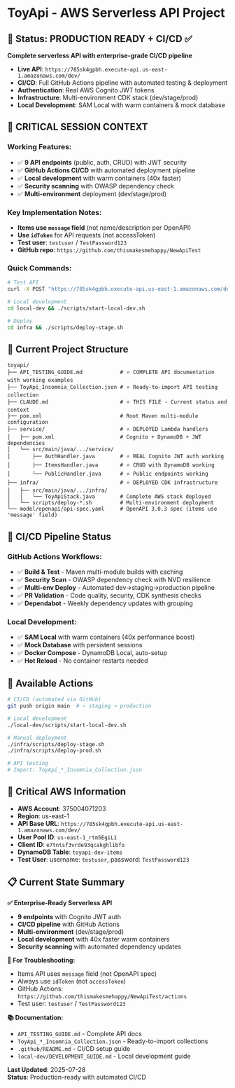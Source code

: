 # ToyApi - AWS Serverless API Project

## 🎯 Status: PRODUCTION READY + CI/CD ✅

**Complete serverless API with enterprise-grade CI/CD pipeline**

- **Live API**: `https://785sk4gpbh.execute-api.us-east-1.amazonaws.com/dev/`
- **CI/CD**: Full GitHub Actions pipeline with automated testing & deployment
- **Authentication**: Real AWS Cognito JWT tokens
- **Infrastructure**: Multi-environment CDK stack (dev/stage/prod)
- **Local Development**: SAM Local with warm containers & mock database

## 🔧 CRITICAL SESSION CONTEXT

### Working Features:
- ✅ **9 API endpoints** (public, auth, CRUD) with JWT security
- ✅ **GitHub Actions CI/CD** with automated deployment pipeline
- ✅ **Local development** with warm containers (40x faster)
- ✅ **Security scanning** with OWASP dependency check
- ✅ **Multi-environment** deployment (dev/stage/prod)

### Key Implementation Notes:
- **Items use `message` field** (not name/description per OpenAPI)
- **Use `idToken`** for API requests (not accessToken)
- **Test user**: `testuser` / `TestPassword123`
- **GitHub repo**: `https://github.com/thismakesmehappy/NewApiTest`

### Quick Commands:
```bash
# Test API
curl -X POST "https://785sk4gpbh.execute-api.us-east-1.amazonaws.com/dev/auth/login" -d '{"username":"testuser","password":"TestPassword123"}'

# Local development
cd local-dev && ./scripts/start-local-dev.sh

# Deploy
cd infra && ./scripts/deploy-stage.sh
```

## 📁 Current Project Structure

```
toyapi/
├── API_TESTING_GUIDE.md            # ⭐ COMPLETE API documentation with working examples
├── ToyApi_Insomnia_Collection.json # ⭐ Ready-to-import API testing collection
├── CLAUDE.md                       # ⭐ THIS FILE - Current status and context
├── pom.xml                         # Root Maven multi-module configuration
├── service/                        # ⭐ DEPLOYED Lambda handlers
│   ├── pom.xml                     # Cognito + DynamoDB + JWT dependencies
│   └── src/main/java/.../service/
│       ├── AuthHandler.java        # ⭐ REAL Cognito JWT auth working
│       ├── ItemsHandler.java       # ⭐ CRUD with DynamoDB working
│       └── PublicHandler.java      # ⭐ Public endpoints working
├── infra/                          # ⭐ DEPLOYED CDK infrastructure
│   ├── src/main/java/.../infra/
│   │   └── ToyApiStack.java        # Complete AWS stack deployed
│   └── scripts/deploy-*.sh         # Multi-environment deployment
└── model/openapi/api-spec.yaml     # OpenAPI 3.0.3 spec (items use 'message' field)
```

## 🚀 CI/CD Pipeline Status

### GitHub Actions Workflows:
- ✅ **Build & Test** - Maven multi-module builds with caching
- ✅ **Security Scan** - OWASP dependency check with NVD resilience
- ✅ **Multi-env Deploy** - Automated dev→staging→production pipeline
- ✅ **PR Validation** - Code quality, security, CDK synthesis checks
- ✅ **Dependabot** - Weekly dependency updates with grouping

### Local Development:
- ✅ **SAM Local** with warm containers (40x performance boost)
- ✅ **Mock Database** with persistent sessions
- ✅ **Docker Compose** - DynamoDB Local, auto-setup
- ✅ **Hot Reload** - No container restarts needed

## 🎯 Available Actions

```bash
# CI/CD (automated via GitHub)
git push origin main  # → staging → production

# Local development  
./local-dev/scripts/start-local-dev.sh

# Manual deployment
./infra/scripts/deploy-stage.sh
./infra/scripts/deploy-prod.sh

# API testing
# Import: ToyApi_*_Insomnia_Collection.json
```

## 🔑 Critical AWS Information

- **AWS Account**: 375004071203  
- **Region**: us-east-1
- **API Base URL**: `https://785sk4gpbh.execute-api.us-east-1.amazonaws.com/dev/`
- **User Pool ID**: `us-east-1_rtm5EgiL1`
- **Client ID**: `e7tntsf3vrde93qcakghlibfo`  
- **DynamoDB Table**: `toyapi-dev-items`
- **Test User**: username: `testuser`, password: `TestPassword123`

## 📋 Current State Summary

**✅ Enterprise-Ready Serverless API**
- **9 endpoints** with Cognito JWT auth
- **CI/CD pipeline** with GitHub Actions  
- **Multi-environment** (dev/stage/prod)
- **Local development** with 40x faster warm containers
- **Security scanning** with automated dependency updates

**🔧 For Troubleshooting:**
- Items API uses `message` field (not OpenAPI spec)
- Always use `idToken` (not `accessToken`) 
- GitHub Actions: `https://github.com/thismakesmehappy/NewApiTest/actions`
- Test user: `testuser` / `TestPassword123`

**📚 Documentation:**
- `API_TESTING_GUIDE.md` - Complete API docs
- `ToyApi_*_Insomnia_Collection.json` - Ready-to-import collections
- `.github/README.md` - CI/CD setup guide
- `local-dev/DEVELOPMENT_GUIDE.md` - Local development guide

**Last Updated**: 2025-07-28  
**Status**: Production-ready with automated CI/CD 